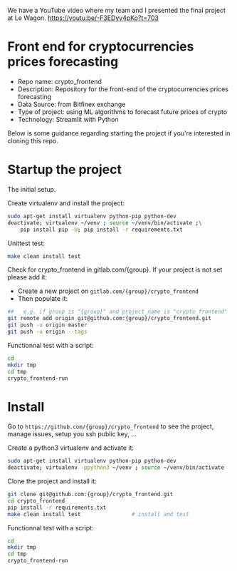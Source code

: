 We have a YouTube video where my team and I presented the final project at Le Wagon. 
https://youtu.be/-F3EDyv4pKo?t=703

# Front end for cryptocurrencies prices forecasting
- Repo name: crypto_frontend
- Description: Repository for the front-end of the cryptocurrencies prices forecasting
- Data Source: from Bitfinex exchange
- Type of project: using ML algorithms to forecast future prices of crypto
- Technology: Streamlit with Python

Below is some guidance regarding starting the project if you're interested in cloning this repo. 

# Startup the project

The initial setup.

Create virtualenv and install the project:
```bash
sudo apt-get install virtualenv python-pip python-dev
deactivate; virtualenv ~/venv ; source ~/venv/bin/activate ;\
    pip install pip -U; pip install -r requirements.txt
```

Unittest test:
```bash
make clean install test
```

Check for crypto_frontend in gitlab.com/{group}.
If your project is not set please add it:

- Create a new project on `gitlab.com/{group}/crypto_frontend`
- Then populate it:

```bash
##   e.g. if group is "{group}" and project_name is "crypto_frontend"
git remote add origin git@github.com:{group}/crypto_frontend.git
git push -u origin master
git push -u origin --tags
```

Functionnal test with a script:

```bash
cd
mkdir tmp
cd tmp
crypto_frontend-run
```

# Install

Go to `https://github.com/{group}/crypto_frontend` to see the project, manage issues,
setup you ssh public key, ...

Create a python3 virtualenv and activate it:

```bash
sudo apt-get install virtualenv python-pip python-dev
deactivate; virtualenv -ppython3 ~/venv ; source ~/venv/bin/activate
```

Clone the project and install it:

```bash
git clone git@github.com:{group}/crypto_frontend.git
cd crypto_frontend
pip install -r requirements.txt
make clean install test                # install and test
```
Functionnal test with a script:

```bash
cd
mkdir tmp
cd tmp
crypto_frontend-run
```
